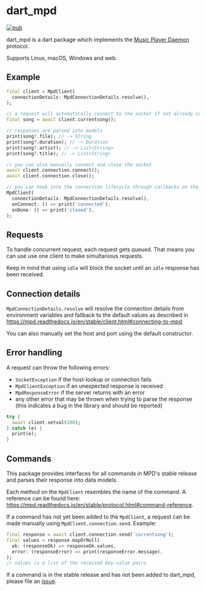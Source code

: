# dart_mpd

[![pub](https://img.shields.io/pub/v/dart_mpd)](https://pub.dev/packages/dart_mpd)

dart_mpd is a dart package which implements the [Music Player Daemon](https://www.musicpd.org/) protocol.

Supports Linux, macOS, Windows and web.

## Example

```dart
final client = MpdClient(
  connectionDetails: MpdConnectionDetails.resolve(),
);

// a request will automatically connect to the socket if not already connected
final song = await client.currentsong();

// responses are parsed into models
print(song?.file); // -> String
print(song?.duration); // -> Duration
print(song?.artist); // -> List<String>
print(song?.title); // -> List<String>

// you can also manually connect and close the socket
await client.connection.connect();
await client.connection.close();

// you can hook into the connection lifecycle through callbacks on the client
MpdClient(
  connectionDetails: MpdConnectionDetails.resolve(),
  onConnect: () => print('connected'),
  onDone: () => print('closed'),
);
```

## Requests

To handle concurrent request, each request gets queued. That means you can use use one client to make simultanious requests.

Keep in mind that using `idle` will block the socket until an `idle` response has been received.

## Connection details

`MpdConnectionDetails.resolve` will resolve the connection details from
environment variables and fallback to the default values as described in
https://mpd.readthedocs.io/en/stable/client.html#connecting-to-mpd.

You can also manually set the host and port using the default constructor.


## Error handling

A request can throw the following errors:
- `SocketException` if the host-lookup or connection fails
- `MpdClientException` if an unexpected response is received
- `MpdResponseError` if the server returns with an error
- any other error that may be thrown when trying to parse the response
  (this indicates a bug in the library and should be reported)

```dart
try {
  await client.setval(200);
} catch (e) {
  print(e);
}
```

## Commands

This package provides interfaces for all commands in MPD's stable release and parses their response into data models.

Each method on the `MpdClient` resembles the name of the command. A reference can be found here: https://mpd.readthedocs.io/en/stable/protocol.html#command-reference.

If a command has not yet been added to the `MpdClient`, a request can be made manually using `MpdClient.connection.send`. Example:

```dart
final response = await client.connection.send('currentsong');
final values = response.mapOrNull(
  ok: (responseOk) => responseOk.values,
  error: (responseError) => print(responseError.message),
);
// values is a list of the received key-value pairs
```

If a command is in the stable release and has not been added to dart_mpd, please file an [issue](https://github.com/robertodoering/twitter_api/issues).